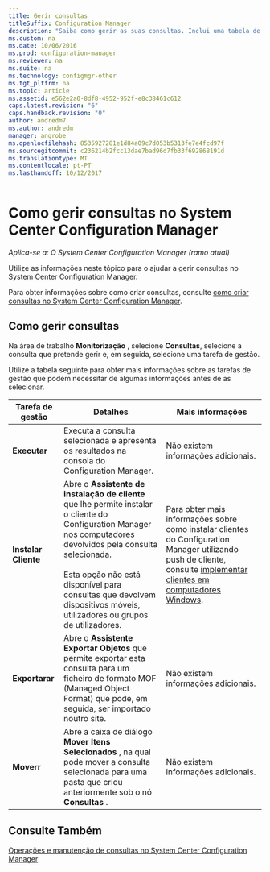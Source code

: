 ```yaml
---
title: Gerir consultas
titleSuffix: Configuration Manager
description: "Saiba como gerir as suas consultas. Inclui uma tabela de referência detalhada."
ms.custom: na
ms.date: 10/06/2016
ms.prod: configuration-manager
ms.reviewer: na
ms.suite: na
ms.technology: configmgr-other
ms.tgt_pltfrm: na
ms.topic: article
ms.assetid: e562e2a0-8df8-4952-952f-e8c38461c612
caps.latest.revision: "6"
caps.handback.revision: "0"
author: andredm7
ms.author: andredm
manager: angrobe
ms.openlocfilehash: 8535927281e1d84a09c7d053b5313fe7e4fcd97f
ms.sourcegitcommit: c236214b2fcc13dae7bad96d7fb33f692868191d
ms.translationtype: MT
ms.contentlocale: pt-PT
ms.lasthandoff: 10/12/2017
---
```

# <a name="how-to-manage-queries-in-system-center-configuration-manager"></a>Como gerir consultas no System Center Configuration Manager

*Aplica-se a: O System Center Configuration Manager (ramo atual)*

Utilize as informações neste tópico para o ajudar a gerir consultas no System Center Configuration Manager.  

 Para obter informações sobre como criar consultas, consulte [como criar consultas no System Center Configuration Manager](../../../core/servers/manage/create-queries.md).  

## <a name="how-to-manage-queries"></a>Como gerir consultas  
 Na área de trabalho **Monitorização** , selecione **Consultas**, selecione a consulta que pretende gerir e, em seguida, selecione uma tarefa de gestão.  

 Utilize a tabela seguinte para obter mais informações sobre as tarefas de gestão que podem necessitar de algumas informações antes de as selecionar.  

|Tarefa de gestão|Detalhes|Mais informações|  
|---------------------|-------------|----------------------|  
|**Executar**|Executa a consulta selecionada e apresenta os resultados na consola do Configuration Manager.|Não existem informações adicionais.|  
|**Instalar Cliente**|Abre o **Assistente de instalação de cliente** que lhe permite instalar o cliente do Configuration Manager nos computadores devolvidos pela consulta selecionada.<br /><br /> Esta opção não está disponível para consultas que devolvem dispositivos móveis, utilizadores ou grupos de utilizadores.|Para obter mais informações sobre como instalar clientes do Configuration Manager utilizando push de cliente, consulte [implementar clientes em computadores Windows](/sccm/core/clients/deploy/deploy-clients-to-windows-computers).|  
|**Exportarar**|Abre o **Assistente Exportar Objetos** que permite exportar esta consulta para um ficheiro de formato MOF (Managed Object Format) que pode, em seguida, ser importado noutro site.|Não existem informações adicionais.|  
|**Moverr**|Abre a caixa de diálogo **Mover Itens Selecionados** , na qual pode mover a consulta selecionada para uma pasta que criou anteriormente sob o nó **Consultas** .|Não existem informações adicionais.|  

## <a name="see-also"></a>Consulte Também  
 [Operações e manutenção de consultas no System Center Configuration Manager](../../../core/servers/manage/operations-and-maintenance-for-queries.md)
